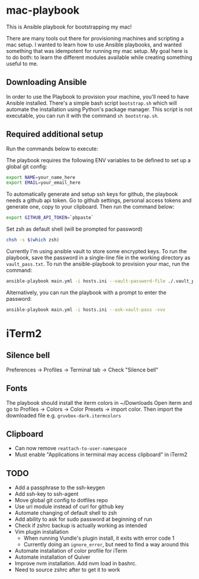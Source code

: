 # mac-playbook

This is Ansible playbook for bootstrapping my mac!

There are many tools out there for provisioning machines and scripting a mac
setup.  I wanted to learn how to use Ansible playbooks, and wanted something
that was idempotent for running my mac setup. My goal here is to do both: to
learn the different modules available while creating something useful to me.

## Downloading Ansible

In order to use the Playbook to provision your machine, you'll need to have
Ansible installed. There's a simple bash script `bootstrap.sh` which will
automate the installation using Python's package manager. This script is not
executable, you can run it with the command `sh bootstrap.sh`.

## Required additional setup

Run the commands below to execute:

The playbook requires the following ENV variables to be defined to set up a
global git config:

```bash
export NAME=your_name_here
export EMAIL=your_email_here
```

To automatically generate and setup ssh keys for github, the playbook needs a
github api token. Go to github settings, personal access tokens and generate
one, copy to your clipboard. Then run the command below:

```bash
export GITHUB_API_TOKEN=`pbpaste`
```

Set zsh as default shell (will be prompted for password)

```bash
chsh -s $(which zsh)
```

Currently I'm using ansible vault to store some encrypted keys. To run the
playbook, save the password in a single-line file in the working directory as
`vault_pass.txt`.  To run the ansible-playbook to provision your mac, run the
command:

```bash
ansible-playbook main.yml -i hosts.ini --vault-password-file ./.vault_pass.txt -vvv
```

Alternatively, you can run the playbook with a prompt to enter the password:

```bash
ansible-playbook main.yml -i hosts.ini --ask-vault-pass -vvv
```

# iTerm2

## Silence bell
Preferences -> Profiles -> Terminal tab -> Check "Silence bell"

## Fonts
The playbook should install the iterm colors in ~/Downloads
Open iterm and go to Profiles -> Colors -> Color Presets -> import color.
Then import the downloaded file e.g. `gruvbox-dark.itermcolors`

## Clipboard
* Can now remove `reattach-to-user-namespace`
* Must enable "Applications in terminal may access clipboard" in iTerm2

## TODO
* Add a passphrase to the ssh-keygen
* Add ssh-key to ssh-agent
* Move global git config to dotfiles repo
* Use uri module instead of curl for github key
* Automate changing of default shell to zsh
* Add ability to ask for sudo password at beginning of run
* Check if zshrc backup is actually working as intended
* Vim plugin installation
  * When running Vundle's plugin install, it exits with error code 1
  * Currently doing an `ignore_error`, but need to find a way around this
* Automate installation of color profile for iTerm
* Automate installation of Quiver
* Improve nvm installation. Add nvm load in bashrc.
* Need to source zshrc after to get it to work
